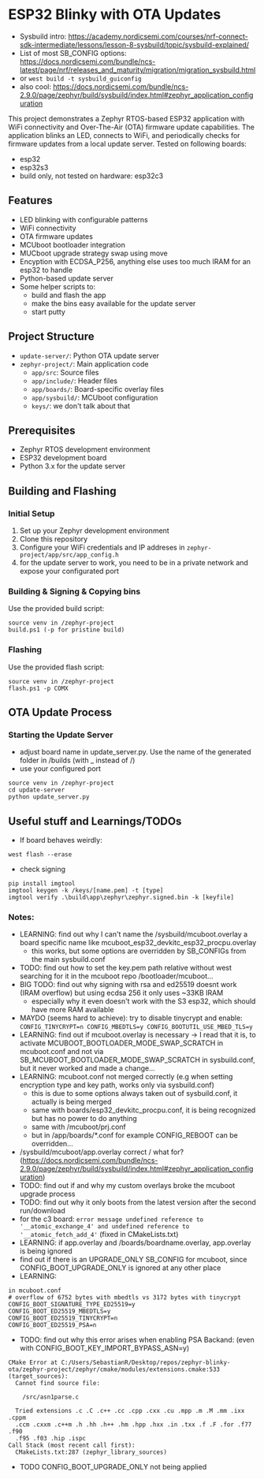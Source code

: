 # ESP32 Blinky with OTA Updates
* Sysbuild intro: https://academy.nordicsemi.com/courses/nrf-connect-sdk-intermediate/lessons/lesson-8-sysbuild/topic/sysbuild-explained/
* List of most SB_CONFIG options: https://docs.nordicsemi.com/bundle/ncs-latest/page/nrf/releases_and_maturity/migration/migration_sysbuild.html
* or `west build -t sysbuild_guiconfig`
* also cool: https://docs.nordicsemi.com/bundle/ncs-2.9.0/page/zephyr/build/sysbuild/index.html#zephyr_application_configuration

This project demonstrates a Zephyr RTOS-based ESP32 application with WiFi connectivity and Over-The-Air (OTA) firmware update capabilities. The application blinks an LED, connects to WiFi, and periodically checks for firmware updates from a local update server.
Tested on following boards:
* esp32
* esp32s3
* build only, not tested on hardware: esp32c3

## Features
- LED blinking with configurable patterns
- WiFi connectivity
- OTA firmware updates
- MCUboot bootloader integration
- MUCboot upgrade strategy swap using move
- Encyption with ECDSA_P256, anything else uses too much IRAM for an esp32 to handle
- Python-based update server
- Some helper scripts to:
   * build and flash the app 
   * make the bins easy available for the update server
   * start putty

## Project Structure
- `update-server/`: Python OTA update server
- `zephyr-project/`: Main application code
  - `app/src`: Source files
  - `app/include/`: Header files
  - `app/boards/`: Board-specific overlay files
  - `app/sysbuild/`: MCUboot configuration
  - `keys/`: we don't talk about that

## Prerequisites
- Zephyr RTOS development environment
- ESP32 development board
- Python 3.x for the update server

## Building and Flashing

### Initial Setup

1. Set up your Zephyr development environment
2. Clone this repository
3. Configure your WiFi credentials and IP addreses in `zephyr-project/app/src/app_config.h`
4. for the update server to work, you need to be in a private network and expose your configurated port

### Building & Signing & Copying bins

Use the provided build script:
```
source venv in /zephyr-project
build.ps1 (-p for pristine build)
```
### Flashing

Use the provided flash script:
```
source venv in /zephyr-project
flash.ps1 -p COMX
```

## OTA Update Process

### Starting the Update Server
* adjust board name in update_server.py. Use the name of the generated folder in /builds (with _ instead of /)
* use your configured port
```
source venv in /zephyr-project
cd update-server
python update_server.py
```

## Useful stuff and Learnings/TODOs
* If board behaves weirdly:
```
west flash --erase
```
* check signing
```
pip install imgtool
imgtool keygen -k /keys/[name.pem] -t [type]
imgtool verify .\build\app\zephyr\zephyr.signed.bin -k [keyfile]
```
### Notes:
* LEARNING: find out why I can't name the /sysbuild/mcuboot.overlay a board specific name like mcuboot_esp32_devkitc_esp32_procpu.overlay
  * this works, but some options are overridden by SB_CONFIGs from the main sysbuild.conf
* TODO: find out how to set the key.pem path relative without west searching for it in the mcuboot repo /bootloader/mcuboot...
* BIG TODO: find out why signing with rsa and ed25519 doesnt work (IRAM overflow) but using ecdsa 256 it only uses ~33KB IRAM
  * especially why it even doesn't work with the S3 esp32, which should have more RAM available
* MAYDO (seems hard to achieve): try to disable tinycrypt and enable: ```CONFIG_TINYCRYPT=n
CONFIG_MBEDTLS=y
CONFIG_BOOTUTIL_USE_MBED_TLS=y```
* LEARNING: find out if mcuboot.overlay is necessary -> I read that it is, to activate MCUBOOT_BOOTLOADER_MODE_SWAP_SCRATCH in mcuboot.conf and not via SB_MCUBOOT_BOOTLOADER_MODE_SWAP_SCRATCH in sysbuild.conf, but it never worked and made a change...
* LEARNING: mcuboot.conf not merged correctly (e.g when setting encryption type and key path, works only via sysbuild.conf)
  * this is due to some options always taken out of sysbuild.conf, it actually is being merged
  * same with boards/esp32_devkitc_procpu.conf, it is being recognized but has no power to do anything
  * same with /mcuboot/prj.conf
  * but in /app/boards/*.conf for example CONFIG_REBOOT can be overridden...
* /sysbuild/mcuboot/app.overlay correct / what for? (https://docs.nordicsemi.com/bundle/ncs-2.9.0/page/zephyr/build/sysbuild/index.html#zephyr_application_configuration)
* TODO: find out if and why my custom overlays broke the mcuboot upgrade process
* TODO: find out why it only boots from the latest version after the second run/download
* for the c3 board: `error message undefined reference to '__atomic_exchange_4' and undefined reference to '__atomic_fetch_add_4'` (fixed in CMakeLists.txt)
* LEARNING: if app.overlay and /boards/boardname.overlay, app.overlay is being ignored
* find out if there is an UPGRADE_ONLY  SB_CONFIG for mcuboot, since CONFIG_BOOT_UPGRADE_ONLY is ignored at any other place
* LEARNING:
```
in mcuboot.conf
# overflow of 6752 bytes with mbedtls vs 3172 bytes with tinycrypt
CONFIG_BOOT_SIGNATURE_TYPE_ED25519=y
CONFIG_BOOT_ED25519_MBEDTLS=y
CONFIG_BOOT_ED25519_TINYCRYPT=n
CONFIG_BOOT_ED25519_PSA=n
```

* TODO: find out why this error arises when enabling PSA Backand: (even with CONFIG_BOOT_KEY_IMPORT_BYPASS_ASN=y)
```
CMake Error at C:/Users/SebastianR/Desktop/repos/zephyr-blinky-ota/zephyr-project/zephyr/cmake/modules/extensions.cmake:533 (target_sources):
  Cannot find source file:

    /src/asn1parse.c

  Tried extensions .c .C .c++ .cc .cpp .cxx .cu .mpp .m .M .mm .ixx .cppm
  .ccm .cxxm .c++m .h .hh .h++ .hm .hpp .hxx .in .txx .f .F .for .f77 .f90
  .f95 .f03 .hip .ispc
Call Stack (most recent call first):
  CMakeLists.txt:287 (zephyr_library_sources)
```
* TODO CONFIG_BOOT_UPGRADE_ONLY not being applied